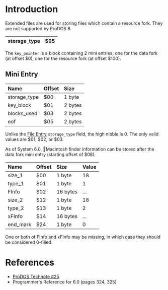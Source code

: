 # Introduction #

Extended files are used for storing files which contain a resource fork.  They are not supported by ProDOS 8.


| storage\_type | $05 |
|:--------------|:----|

The `key_pointer` is a block containing 2 mini entries; one for the data fork (at offset $0), one for the resource fork (at offset $100).


## Mini Entry ##

| **Name** | **Offset** | **Size** |
|:---------|:-----------|:---------|
| storage\_type | $00 | 1 byte |
| key\_block | $01 | 2 bytes |
| blocks\_used | $03 | 2 bytes |
| eof | $05 | 2 bytes |

Unlike the [File Entry](FileEntry.md) `storage_type` field, the high nibble is 0.  The only valid values are $01, $02, or $03.

As of System 6.0, Macintosh finder information can be stored after the data fork mini entry (starting offset of $08).

| **Name** | **Offset** | **Size** | **Value** |
|:---------|:-----------|:---------|:----------|
| size\_1 | $00 | 1 byte | 18 |
| type\_1 | $01 | 1 byte | 1 |
| FInfo | $02 | 16 bytes | ... |
| size\_2 | $12 | 1 byte | 18 |
| type\_2 | $13 | 1 byte | 2 |
| xFInfo | $14 | 16 bytes | ... |
| end\_mark | $24 | 1 byte | 0 |

One or both of FInfo and xFInfo may be missing, in which case they should be considered 0-filled.

# References #

  * [ProDOS Technote #25](http://www.umich.edu/~archive/apple2/technotes/tn/pdos/TN.PDOS.025)
  * Programmer's Reference for 6.0 (pages 324, 325)